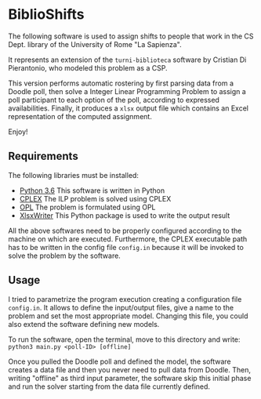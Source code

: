# BiblioShifts

The following software is used to assign shifts to people that work in the CS Dept. library of the University of Rome "La Sapienza".

It represents an extension of the `turni-biblioteca` software by Cristian Di Pierantonio, who modeled this problem as a CSP.

This version performs automatic rostering by first parsing data from a Doodle poll, then solve a Integer Linear Programming Problem to assign a poll participant to each option of the poll, according to expressed availabilities. Finally, it produces a `xlsx` output file which contains an Excel representation of the computed assignment.

Enjoy!

## Requirements

The following libraries must be installed:

- [Python 3.6](https://www.python.org/) This software is written in Python
- [CPLEX](https://www.ibm.com/analytics/cplex-optimizer) The ILP problem is solved using CPLEX
- [OPL](https://www.ibm.com/analytics/optimization-modeling) The problem is formulated using OPL
- [XlsxWriter](https://xlsxwriter.readthedocs.io/) This Python package is used to write the output result

All the above softwares need to be properly configured according to the machine on which are executed.
Furthermore, the CPLEX executable path has to be written in the config file `config.in` because it will be invoked to solve the problem by the software.

## Usage
I tried to parametrize the program execution creating a configuration file `config.in`. It allows to define the input/output files, give a name to the problem and set the most appropriate model. Changing this file, you could also extend the software defining new models.

To run the software, open the terminal, move to this directory and write:
`python3 main.py <poll-ID> [offline]`

Once you pulled the Doodle poll and defined the model, the software creates a data file and then you never need to pull data from Doodle. Then, writing "offline" as third input parameter, the software skip this initial phase and run the solver starting from the data file currently defined.
